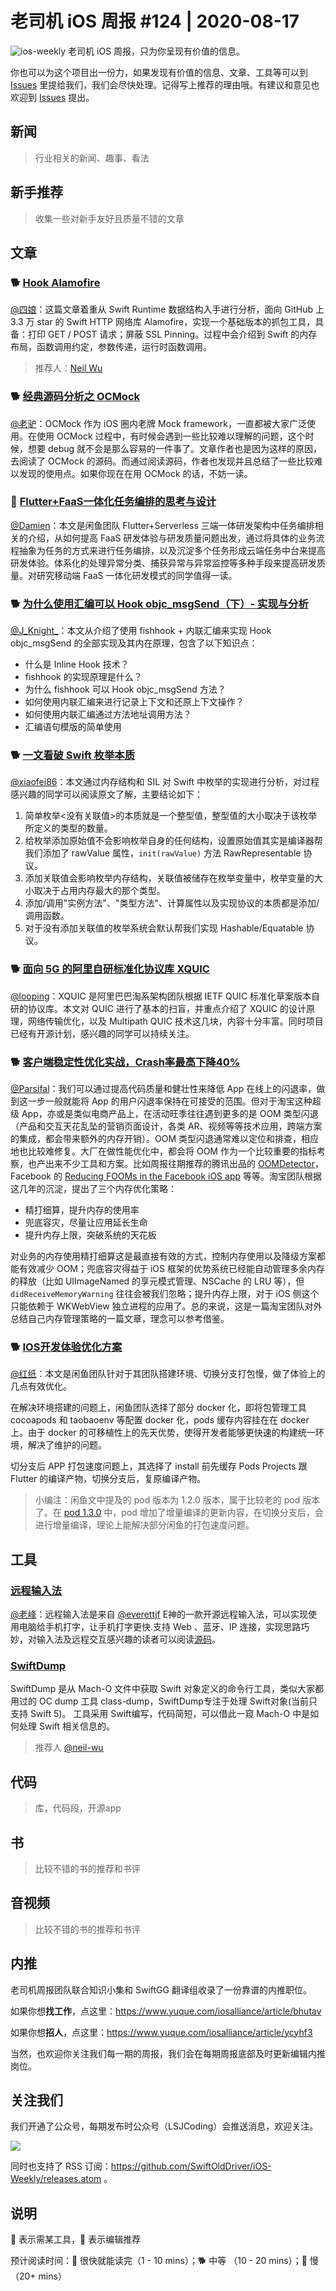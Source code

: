 # 老司机 iOS 周报 #124 | 2020-08-17

![ios-weekly](https://github.com/SwiftOldDriver/iOS-Weekly/blob/master/assets/ios-weekly.png?raw=true)
老司机 iOS 周报，只为你呈现有价值的信息。

你也可以为这个项目出一份力，如果发现有价值的信息、文章、工具等可以到 [Issues](https://github.com/SwiftOldDriver/iOS-Weekly/issues) 里提给我们，我们会尽快处理。记得写上推荐的理由哦。有建议和意见也欢迎到 [Issues](https://github.com/SwiftOldDriver/iOS-Weekly/issues) 提出。

## 新闻

> 行业相关的新闻、趣事、看法

## 新手推荐

> 收集一些对新手友好且质量不错的文章

## 文章

### 🐕 [Hook Alamofire](https://github.com/neil-wu/FridaHookSwiftAlamofire/blob/master/howto.md)

[@四娘](https://kemchenj.github.io)：这篇文章着重从 Swift Runtime 数据结构入手进行分析，面向 GitHub 上 3.3 万 star 的 Swift HTTP 网络库 Alamofire，实现一个基础版本的抓包工具，具备：打印 GET / POST 请求；屏蔽 SSL Pinning。过程中会介绍到 Swift 的内存布局，函数调用约定，参数传递，运行时函数调用。

> 推荐人：[Neil Wu](https://github.com/neil-wu)

### 🐕 [经典源码分析之 OCMock](https://juejin.im/post/6856324901419909127)

[@老驴](https://www.weibo.com/6090610445)：OCMock 作为 iOS 圈内老牌 Mock framework，一直都被大家广泛使用。在使用 OCMock 过程中，有时候会遇到一些比较难以理解的问题，这个时候，想要 debug 就不会是那么容易的一件事了。文章作者也是因为这样的原因，去阅读了 OCMock 的源码。而通过阅读源码，作者也发现并且总结了一些比较难以发现的使用点。如果你现在在用 OCMock 的话，不妨一读。

### 🐎 [Flutter+FaaS一体化任务编排的思考与设计](https://mp.weixin.qq.com/s/y-poJ5yX4t91b88PDW1o_Q)

[@Damien](https://github.com/ZengyiMa)：本文是闲鱼团队 Flutter+Serverless 三端一体研发架构中任务编排相关的介绍，从如何提高 FaaS 研发体验与研发质量问题出发，通过将具体的业务流程抽象为任务的方式来进行任务编排，以及沉淀多个任务形成云端任务中台来提高研发体验。体系化的处理异常分类、捕获异常与异常监控等多种手段来提高研发质量。对研究移动端 FaaS 一体化研发模式的同学值得一读。

### 🐕 [为什么使用汇编可以 Hook objc_msgSend（下）- 实现与分析](https://mp.weixin.qq.com/s/H6BmHEocf5jN78gfuY-tuA)

[@J_Knight_](https://weibo.com/1929625262/profile?rightmod=1&wvr=6&mod=personinfo&is_all=1)：本文从介绍了使用 fishhook + 内联汇编来实现 Hook objc_msgSend 的全部实现及其内在原理，包含了以下知识点：

- 什么是 Inline Hook 技术？
- fishhook 的实现原理是什么？
- 为什么 fishhook 可以 Hook objc_msgSend 方法？
- 如何使用内联汇编来进行记录上下文和还原上下文操作？
- 如何使用内联汇编通过方法地址调用方法？
- 汇编语句模版的简单使用

### 🐕 [一文看破 Swift 枚举本质](https://mp.weixin.qq.com/s/Gx7L_Ev0DV19mLYMnH-R1Q)

[@xiaofei86](https://weibo.com/xuyafei86)：本文通过内存结构和 SIL 对 Swift 中枚举的实现进行分析，对过程感兴趣的同学可以阅读原文了解，主要结论如下：

1. 简单枚举<没有关联值>的本质就是一个整型值，整型值的大小取决于该枚举所定义的类型的数量。
2. 给枚举添加原始值不会影响枚举自身的任何结构，设置原始值其实是编译器帮我们添加了 rawValue 属性，```init(rawValue)``` 方法 RawRepresentable 协议。
3. 添加关联值会影响枚举内存结构，关联值被储存在枚举变量中，枚举变量的大小取决于占用内存最大的那个类型。
4. 添加/调用"实例方法"、"类型方法"、计算属性以及实现协议的本质都是添加/调用函数。
5. 对于没有添加关联值的枚举系统会默认帮我们实现 Hashable/Equatable 协议。

### 🐕 [面向 5G 的阿里自研标准化协议库 XQUIC](https://mp.weixin.qq.com/s/rwa-xUamJtAaIBVZj3eCNA)

[@looping](https://github.com/looping)：XQUIC 是阿里巴巴淘系架构团队根据 IETF QUIC 标准化草案版本自研的协议库。本文对 QUIC 进行了基本的扫盲，并重点介绍了 XQUIC 的设计原理，网络传输优化，以及 Multipath QUIC 技术这几块，内容十分丰富。同时项目已经有开源计划，感兴趣的同学可以持续关注。

### 🐕 [客户端稳定性优化实战，Crash率最高下降40%](https://mp.weixin.qq.com/s/jQfrxyvVtBBjUXkJuRinGA)

[@Parsifal](https://github.com/ParsifalC)：我们可以通过提高代码质量和健壮性来降低 App 在线上的闪退率，做到这一步一般就能将 App 的用户闪退率保持在可接受的范围。但对于淘宝这种超级 App，亦或是类似电商产品上，在活动旺季往往遇到更多的是 OOM 类型闪退（产品和交互天花乱坠的营销页面设计，各类 AR、视频等等技术应用，跨端方案的集成，都会带来额外的内存开销）。OOM 类型闪退通常难以定位和排查，相应地也比较难修复。大厂在做性能优化中，都会将 OOM 作为一个比较重要的指标考察，也产出来不少工具和方案。比如周报往期推荐的腾讯出品的 [OOMDetector](https://github.com/Tencent/OOMDetector)，Facebook 的 [Reducing FOOMs in the Facebook iOS app](https://code.fb.com/ios/reducing-fooms-in-the-facebook-ios-app/) 等等。淘宝团队根据这几年的沉淀，提出了三个内存优化策略：

 - 精打细算，提升内存的使用率
 - 兜底容灾，尽量让应用延长生命
 - 提升内存上限，突破系统的天花板
 
对业务的内存使用精打细算这是最直接有效的方式，控制内存使用以及降级方案都能有效减少 OOM；兜底容灾得益于 iOS 框架的优势系统已经能自动管理多余内存的释放（比如 UIImageNamed 的享元模式管理、NSCache 的 LRU 等），但 `didReceiveMemoryWarning` 往往会被我们忽略；提升内存上限，对于 iOS 侧这个只能依赖于 WKWebView 独立进程的应用了。总的来说，这是一篇淘宝团队对外总结自己内存管理策略的一篇文章，理念可以参考借鉴。

### 🐕 [IOS开发体验优化方案](https://mp.weixin.qq.com/s/f6hHl9_TLnWqB4hs99ut1Q)

[@红纸](https://github.com/nianran)：本文是闲鱼团队针对于其团队搭建环境、切换分支打包慢，做了体验上的几点有效优化。

在解决环境搭建的问题上，闲鱼团队选择了部分 docker 化，即将包管理工具 cocoapods 和 taobaoenv 等配置 docker 化，pods 缓存内容挂在在 docker 上。由于 docker 的可移植性上的先天优势，使得开发者能够更快速的构建统一环境，解决了维护的问题。

切分支后 APP 打包速度问题上，其选择了 install 前先缓存 Pods Projects 跟 Flutter 的编译产物，切换分支后，复原编译产物。

> 小编注：闲鱼文中提及的 pod 版本为 1.2.0 版本，属于比较老的 pod 版本了。在 [pod  1.3.0](http://blog.cocoapods.org/CocoaPods-1.3.0/) 中，pod 增加了增量编译的更新内容，在切换分支后，会进行增量编译，理论上能解决部分闲鱼的打包速度问题。


## 工具

### [远程输入法](https://github.com/remoboard/remoboard-source)

[@老峰](https://github.com/gesantung)：远程输入法是来自 [@everettjf](https://github.com/everettjf) E神的一款开源远程输入法，可以实现使用电脑给手机打字，让手机打字更快.支持 Web 、蓝牙、IP 连接，实现思路巧妙，对输入法及远程交互感兴趣的读者可以阅读[源码](https://github.com/remoboard/remoboard-source)。

### [SwiftDump](https://github.com/neil-wu/SwiftDump/blob/master/README_zh.md)

SwiftDump 是从 Mach-O 文件中获取 Swift 对象定义的命令行工具，类似大家都用过的 OC dump 工具 class-dump，SwiftDump专注于处理 Swift对象(当前只支持 Swift 5)。
工具采用 Swift编写，代码简短，可以借此一窥 Mach-O 中是如何处理 Swift 相关信息的。

> 推荐人 [@neil-wu](https://github.com/neil-wu)

## 代码

> 库，代码段，开源app

## 书

> 比较不错的书的推荐和书评

## 音视频

> 比较不错的书的推荐和书评

## 内推

老司机周报团队联合知识小集和 SwiftGG 翻译组收录了一份靠谱的内推职位。

如果你想**找工作**，点这里：https://www.yuque.com/iosalliance/article/bhutav

如果你想**招人**，点这里：https://www.yuque.com/iosalliance/article/ycyhf3

当然，也欢迎你关注我们每一期的周报，我们会在每期周报底部及时更新编辑内推岗位。

## 关注我们

我们开通了公众号，每期发布时公众号（LSJCoding）会推送消息，欢迎关注。

![](https://github.com/SwiftOldDriver/iOS-Weekly/blob/master/assets/qrcode_for_wechat.jpg?raw=true)

同时也支持了 RSS 订阅：https://github.com/SwiftOldDriver/iOS-Weekly/releases.atom 。

## 说明

🚧 表示需某工具，🌟 表示编辑推荐

预计阅读时间：🐎 很快就能读完（1 - 10 mins）；🐕 中等 （10 - 20 mins）；🐢 慢（20+ mins）
